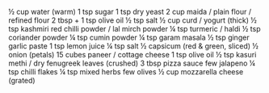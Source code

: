 ½ cup water (warm)
1 tsp sugar
1 tsp dry yeast
2 cup maida / plain flour / refined flour
2 tbsp + 1 tsp olive oil
½ tsp salt
½ cup curd / yogurt (thick)
½ tsp kashmiri red chilli powder / lal mirch powder
¼ tsp turmeric / haldi
½ tsp coriander powder
¼ tsp cumin powder
¼ tsp garam masala
½ tsp ginger garlic paste
1 tsp lemon juice
¼ tsp salt
½ capsicum (red & green, sliced)
½ onion (petals)
15 cubes paneer / cottage cheese
1 tsp olive oil
½ tsp kasuri methi / dry fenugreek leaves (crushed)
3 tbsp pizza sauce
few jalapeno
¼ tsp chilli flakes
¼ tsp mixed herbs
few olives
½ cup mozzarella cheese (grated)